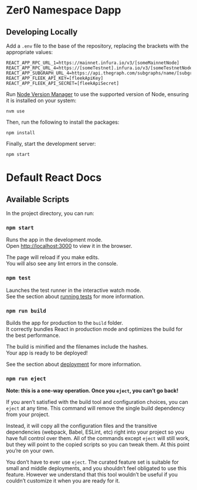# Zer0 Namespace Dapp

## Developing Locally

Add a `.env` file to the base of the repository, replacing the brackets with the appropriate values:
```
REACT_APP_RPC_URL_1=https://mainnet.infura.io/v3/[someMainnetNode]
REACT_APP_RPC_URL_4=https://[someTestnet].infura.io/v3/[someTestnetNode]
REACT_APP_SUBGRAPH_URL_4=https://api.thegraph.com/subgraphs/name/[subgraphLocation]
REACT_APP_FLEEK_API_KEY=[fleekApiKey]
REACT_APP_FLEEK_API_SECRET=[fleekApiSecret]
```

Run [Node Version Manager](https://github.com/nvm-sh/nvm) to use the supported version of Node, ensuring it is installed on your system:
```
nvm use
```

Then, run the following to install the packages:
```
npm install
```

Finally, start the development server:
```
npm start
```

# Default React Docs

## Available Scripts

In the project directory, you can run:

### `npm start`

Runs the app in the development mode.\
Open [http://localhost:3000](http://localhost:3000) to view it in the browser.

The page will reload if you make edits.\
You will also see any lint errors in the console.

### `npm test`

Launches the test runner in the interactive watch mode.\
See the section about [running tests](https://facebook.github.io/create-react-app/docs/running-tests) for more information.

### `npm run build`

Builds the app for production to the `build` folder.\
It correctly bundles React in production mode and optimizes the build for the best performance.

The build is minified and the filenames include the hashes.\
Your app is ready to be deployed!

See the section about [deployment](https://facebook.github.io/create-react-app/docs/deployment) for more information.

### `npm run eject`

**Note: this is a one-way operation. Once you `eject`, you can’t go back!**

If you aren’t satisfied with the build tool and configuration choices, you can `eject` at any time. This command will remove the single build dependency from your project.

Instead, it will copy all the configuration files and the transitive dependencies (webpack, Babel, ESLint, etc) right into your project so you have full control over them. All of the commands except `eject` will still work, but they will point to the copied scripts so you can tweak them. At this point you’re on your own.

You don’t have to ever use `eject`. The curated feature set is suitable for small and middle deployments, and you shouldn’t feel obligated to use this feature. However we understand that this tool wouldn’t be useful if you couldn’t customize it when you are ready for it.

